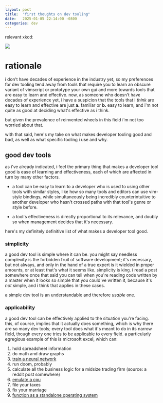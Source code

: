 ```yaml
---
layout: post
title:  "first thoughts on dev tooling"
date:   2025-01-05 22:14:00 -0800
categories: dev
---
```

relevant xkcd:

[![](https://imgs.xkcd.com/comics/real_programmers.png)](https://xkcd.com/378)

# rationale
i don't have decades of experience in the industry yet, so my preferences for dev tooling tend away from tools that require you to learn an obscure variant of vimscript or prototype your own gui and more towards tools that are easy to learn and effective. now, as someone who doesn't have decades of experience yet, i have a suspicion that the tools that i *think* are easy to learn and effective are just **a.** familiar or **b.** easy to learn, and i'm not quite as good at deciding what's effective as i think.

but given the prevalence of reinvented wheels in this field i'm not too worried about that.

with that said, here's my take on what makes developer tooling good and bad, as well as what specific tooling i use and why.

## good dev tools
as i've already indicated, i feel the primary thing that makes a developer tool good is ease of learning and effectiveness, each of which are affected in turn by many other factors.

- a tool can be easy to learn to a developer who is used to using other tools with similar styles, like how so many tools and editors can use vim-style bindings, while simultaneously being incredibly counterintuitive to another developer who hasn't crossed paths with that tool's genre or style before.

- a tool's effectiveness is directly proportional to its relevance, and doubly so when management decides that it's necessary.

here's my definitely definitive list of what makes a developer tool good.

### simplicity
a good dev tool is simple where it can be. you might say needless complexity is the forbidden fruit of software development; it's necessary, but not always, and only in the hand of a true expert is it wielded in proper amounts, or at least that's what it seems like. simplicity is king. i read a post somewhere once that said you can tell when you're reading code written by a master when it looks so simple that you could've written it, because it's *not* simple, and i think that applies in these cases.

a simple dev tool is an understandable and therefore *usable* one.

### applicability
a good dev tool can be effectively applied to the situation you're facing. this, of course, implies that it actually does something, which is why there are so many dev tools; every tool does what it's meant to do in its narrow field, though every one tries to be applicable to every field. a particularly egregious example of this is microsoft excel, which can:

1. hold spreadsheet information
2. do math and draw graphs
3. [train a neural network](https://www.youtube.com/watch?v=hBBOjCiFcuo&t=3877s)
4. run doom, probably
5. calculate all the business logic for a midsize trading firm (source: a reddit post somewhere)
6. [emulate a cpu](https://github.com/InkboxSoftware/excelCPU)
6. file your taxes
7. fix your marriage
8. [function as a standalone operating system](https://xkcd.com/1667)